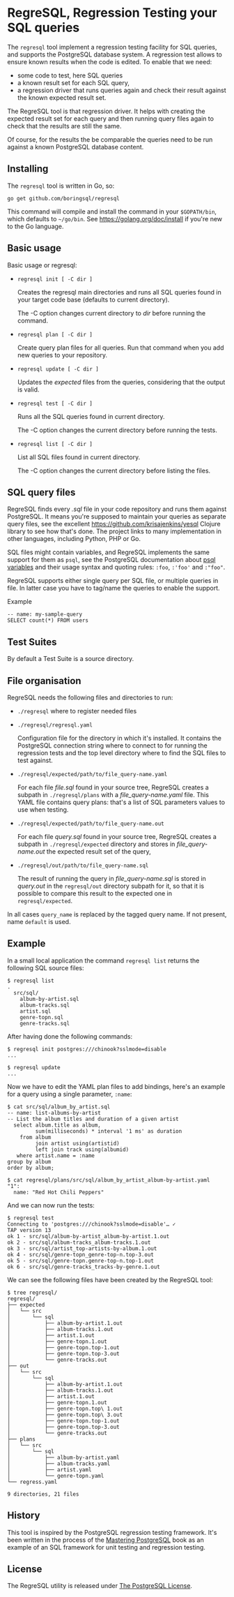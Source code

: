 # RegreSQL, Regression Testing your SQL queries

The `regresql` tool implement a regression testing facility for SQL queries,
and supports the PostgreSQL database system. A regression test allows to
ensure known results when the code is edited. To enable that we need:

  - some code to test, here SQL queries
  - a known result set for each SQL query,
  - a regression driver that runs queries again and check their result
    against the known expected result set.

The RegreSQL tool is that regression driver. It helps with creating the
expected result set for each query and then running query files again to
check that the results are still the same.

Of course, for the results the be comparable the queries need to be run
against a known PostgreSQL database content.

## Installing

The `regresql` tool is written in Go, so:

    go get github.com/boringsql/regresql

This command will compile and install the command in your `$GOPATH/bin`,
which defaults to `~/go/bin`. See <https://golang.org/doc/install> if you're
new to the Go language.

## Basic usage

Basic usage or regresql:

  - `regresql init [ -C dir ]`

    Creates the regresql main directories and runs all SQL queries found in
    your target code base (defaults to current directory).

    The -C option changes current directory to *dir* before running the
    command.

  - `regresql plan [ -C dir ]`

    Create query plan files for all queries. Run that command when you add
    new queries to your repository.

  - `regresql update [ -C dir ]`

    Updates the *expected* files from the queries, considering that the
    output is valid.

  - `regresql test [ -C dir ]`

    Runs all the SQL queries found in current directory.

    The -C option changes the current directory before running the tests.

  - `regresql list [ -C dir ]`

    List all SQL files found in current directory.

    The -C option changes the current directory before listing the files.

## SQL query files

RegreSQL finds every *.sql* file in your code repository and runs them
against PostgreSQL. It means you're supposed to maintain your queries as
separate query files, see the
excellent <https://github.com/krisajenkins/yesql> Clojure library to see how
that's done. The project links to many implementation in other languages,
including Python, PHP or Go.

SQL files might contain variables, and RegreSQL implements the same support
for them as `psql`, see the PostgreSQL documentation
about
[psql variables](https://www.postgresql.org/docs/current/static/app-psql.html#APP-PSQL-VARIABLES) and
their usage syntax and quoting rules: `:foo`, `:'foo'` and `:"foo"`.

RegreSQL supports either single query per SQL file, or multiple queries in file. In latter case you have
to tag/name the queries to enable the support.

Example

```
-- name: my-sample-query
SELECT count(*) FROM users
```


## Test Suites

By default a Test Suite is a source directory.

## File organisation

RegreSQL needs the following files and directories to run:

  - `./regresql` where to register needed files

  - `./regresql/regresql.yaml`

    Configuration file for the directory in which it's installed. It
    contains the PostgreSQL connection string where to connect to for
    running the regression tests and the top level directory where to find
    the SQL files to test against.

  - `./regresql/expected/path/to/file_query-name.yaml`

    For each file *file.sql* found in your source tree, RegreSQL creates a
    subpath in `./regresql/plans` with a *file_query-name.yaml* file. This YAML file
    contains query plans: that's a list of SQL parameters values to use when
    testing.

  - `./regresql/expected/path/to/file_query-name.out`

    For each file *query.sql* found in your source tree, RegreSQL creates a
    subpath in `./regresql/expected` directory and stores in *file_query-name.out* the
    expected result set of the query,

  - `./regresql/out/path/to/file_query-name.sql`

    The result of running the query in *file_query-name.sql* is stored in *query.out*
    in the `regresql/out` directory subpath for it, so that it is possible
    to compare this result to the expected one in `regresql/expected`.

In all cases `query_name` is replaced by the tagged query name. If not present, name
`default` is used.

## Example

In a small local application the command `regresql list` returns the
following SQL source files:

```
$ regresql list
.
  src/sql/
    album-by-artist.sql
    album-tracks.sql
    artist.sql
    genre-topn.sql
    genre-tracks.sql
```

After having done the following commands:

```
$ regresql init postgres:///chinook?sslmode=disable
...

$ regresql update
...
```

Now we have to edit the YAML plan files to add bindings, here's an example
for a query using a single parameter, `:name`:

```
$ cat src/sql/album_by_artist.sql
-- name: list-albums-by-artist
-- List the album titles and duration of a given artist
  select album.title as album,
         sum(milliseconds) * interval '1 ms' as duration
    from album
         join artist using(artistid)
         left join track using(albumid)
   where artist.name = :name
group by album
order by album;

$ cat regresql/plans/src/sql/album_by_artist_album-by-artist.yaml
"1":
  name: "Red Hot Chili Peppers"
```

And we can now run the tests:

```
$ regresql test
Connecting to 'postgres:///chinook?sslmode=disable'… ✓
TAP version 13
ok 1 - src/sql/album-by-artist_album-by-artist.1.out
ok 2 - src/sql/album-tracks_album-tracks.1.out
ok 3 - src/sql/artist_top-artists-by-album.1.out
ok 4 - src/sql/genre-topn_genre-top-n.top-3.out
ok 5 - src/sql/genre-topn.genre-top-n.top-1.out
ok 6 - src/sql/genre-tracks_tracks-by-genre.1.out
```

We can see the following files have been created by the RegreSQL tool:

```
$ tree regresql/
regresql/
├── expected
│   └── src
│       └── sql
│           ├── album-by-artist.1.out
│           ├── album-tracks.1.out
│           ├── artist.1.out
│           ├── genre-topn.1.out
│           ├── genre-topn.top-1.out
│           ├── genre-topn.top-3.out
│           └── genre-tracks.out
├── out
│   └── src
│       └── sql
│           ├── album-by-artist.1.out
│           ├── album-tracks.1.out
│           ├── artist.1.out
│           ├── genre-topn.1.out
│           ├── genre-topn.top\ 1.out
│           ├── genre-topn.top\ 3.out
│           ├── genre-topn.top-1.out
│           ├── genre-topn.top-3.out
│           └── genre-tracks.out
├── plans
│   └── src
│       └── sql
│           ├── album-by-artist.yaml
│           ├── album-tracks.yaml
│           ├── artist.yaml
│           └── genre-topn.yaml
└── regress.yaml

9 directories, 21 files
```

## History

This tool is inspired by the PostgreSQL regression testing framework. It's
been written in the process of
the [Mastering PostgreSQL](http://masteringpostgresql.com/) book as an
example of an SQL framework for unit testing and regression testing.

## License

The RegreSQL utility is released
under [The PostgreSQL License](https://www.postgresql.org/about/licence/).
